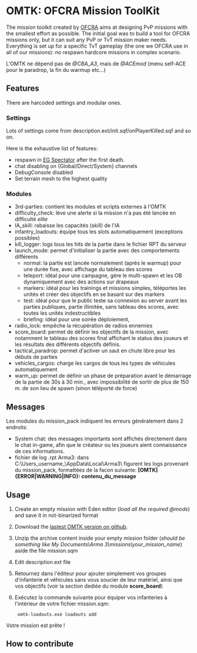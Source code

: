 # OMTK: OFCRA Mission ToolKit

The mission toolkit created by [OFCRA](http://ofcrav2.org) aims at designing PvP missions with the smallest effort as possible. The initial goal was to build a tool for OFCRA missions only, but it can suit any PvP or TvT mission maker needs. Everything is set up for a specific TvT gameplay (the one we OFCRA use in all of our missions): no respawn hardcore missions in complex scenario.

L'OMTK ne dépend pas de *@CBA_A3*, mais de *@ACEmod* (menu self-ACE pour le paradrop, la fin du warmup etc...)

## Features

There are harcoded settings and modular ones.

### Settings

Lots of settings come from description.ext/init.sqf/onPlayerKilled.sqf and so on.

Here is the exhaustive list of features:

* respawn in [EG Spectator](https://community.bistudio.com/wiki/EG_Spectator_Mode) after the first death.
* chat disabling on {Global/Direct/System} channels
* DebugConsole disabled
* Set terrain mesh to the highest quality

### Modules

* 3rd-parties: contient les modules et scripts externes à l'OMTK
* difficulty_check: lève une alerte si la mission n'a pas été lancée en difficulté _elite_
* IA_skill: rabaisse les capacités (skill) de l'IA
* infantry_loadouts: équipe tous les slots automatiquement (exceptions possibles)
* kill_logger: logs tous les hits de la partie dans le fichier RPT du serveur
* launch_mode: permet d'initialiser la partie avec des comportements différents
  * normal: la partie est lancée normalement (après le warmup) pour une durée fixe, avec affichage du tableau des scores
  * teleport: idéal pour une campagne, gére le multi-spawn et les OB dynamiquement avec des actions sur drapeaux
  * markers: idéal pour les trainings et missions simples, téléportes les unités et créer des objectifs en se basant sur des markers
  * test: idéal pour que le public teste sa connexion au server avant les parties publiques, partie illimitée, sans tableau des scores, avec toutes les unités indestructibles
  * briefing: idéal pour une soirée déploiement, 
* radio_lock: empêche la récupération de radios ennemies
* score_board: permet de définir les objectifs de la mission, avec notamment le tableau des scores final affichant le status des joueurs et les résultats des différents objectifs définis.
* tactical_paradrop: permet d'activer un saut en chute libre pour les débuts de parties 
* vehicles_cargos: charge les cargos de tous les types de véhicules automatiquement
* warm_up: permet de définir un phase de préparation avant le démarrage de la partie de 30s à 30 min., avec impossibilité de sortir de plus de 150 m. de son lieu de spawn (sinon téléporté de force)

## Messages

Les modules du mission_pack indiquent les erreurs généralement dans 2 endroits:

* System chat: des messages importants sont affichés directement dans le chat in-game, afin que le créateur ou les joueurs aient connaissance de ces informations.
* fichier de log .rpt Arma3: dans C:\Users\_username_\AppData\Local\Arma3\ figurent les logs provenant du mission_pack, formattées de la facon suivante:
__[OMTK] {ERROR|WARNING|INFO}: contenu_du_message__

## Usage


1. Create an empty mission with Eden editor (_load all the required @mods_) and save it in not-binarized format
2. Download the [lastest OMTK version on github](https://github.com/OFCRA/OMTK/archive/master.zip).
3. Unzip the archive content inside your empty mission folder (_should be something like My Documents\Arma 3\missions\your_mission_name_) aside the file mission.sqm
3. Edit description.ext file
4. Retournez dans l'éditeur pour ajouter simplement vos groupes d'infanterie et véhicules sans vous soucier de leur matériel, ainsi que vos objectifs (voir la section dediée du module __score_board__)
5. Exécutez la commande suivante pour équiper vos infanteries à l'intérieur de votre fichier mission.sqm:

        omtk-loadouts.exe loadouts add 

Votre mission est prête !


## How to contribute
